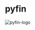 # pyfin
![pyfin-logo](https://user-images.githubusercontent.com/39991296/117921253-0c2b2400-b30e-11eb-9510-77c215005642.png)


